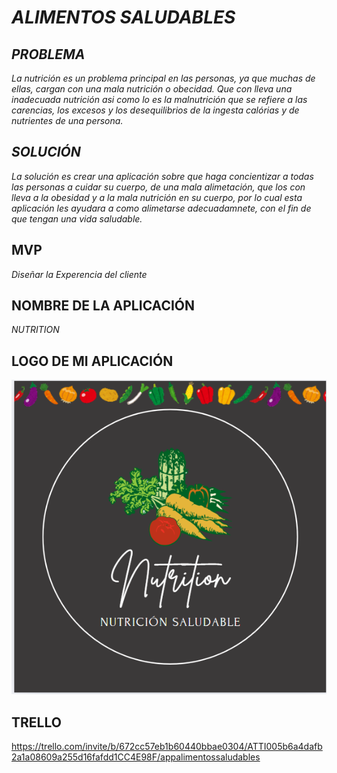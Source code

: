 # *ALIMENTOS SALUDABLES* 
## *PROBLEMA*
*La nutrición es un problema principal en las personas, ya que muchas de ellas, cargan con una mala nutrición o obecidad. Que con lleva una inadecuada nutrición asi como lo es la malnutrición que se refiere a las carencias, los excesos y los desequilibrios de la ingesta calórias y de nutrientes de una persona.*

## *SOLUCIÓN*
*La solución es crear una aplicación sobre que haga concientizar a todas las personas a cuidar su cuerpo, de una mala alimetación, que los con lleva a la obesidad y a la mala nutrición en su cuerpo, por lo cual esta aplicación les ayudara a como alimetarse adecuadamnete, con el fin de que tengan una vida saludable.*

## MVP
*Diseñar la Experencia del cliente*

## NOMBRE DE LA APLICACIÓN
*NUTRITION*

## LOGO DE MI APLICACIÓN
![alt text](<Captura de pantalla 2024-11-07 194748.png>)

## TRELLO
https://trello.com/invite/b/672cc57eb1b60440bbae0304/ATTI005b6a4dafb2a1a08609a255d16fafdd1CC4E98F/appalimentossaludables